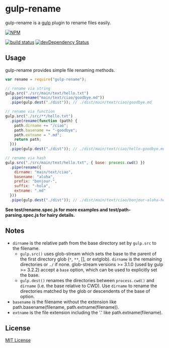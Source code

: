 # gulp-rename

gulp-rename is a [gulp](https://github.com/wearefractal/gulp) plugin to rename files easily.

[![NPM](https://nodei.co/npm/gulp-rename.png?downloads=true&downloadRank=true&stars=true)](https://nodei.co/npm/gulp-rename/)

[![build status](https://secure.travis-ci.org/hparra/gulp-rename.svg)](http://travis-ci.org/hparra/gulp-rename)
[![devDependency Status](https://david-dm.org/hparra/gulp-rename/dev-status.svg)](https://david-dm.org/hparra/gulp-rename#info=devDependencies)

## Usage

gulp-rename provides simple file renaming methods.

```javascript
var rename = require("gulp-rename");

// rename via string
gulp.src("./src/main/text/hello.txt")
  .pipe(rename("main/text/ciao/goodbye.md"))
  .pipe(gulp.dest("./dist")); // ./dist/main/text/ciao/goodbye.md

// rename via function
gulp.src("./src/**/hello.txt")
  .pipe(rename(function (path) {
    path.dirname += "/ciao";
    path.basename += "-goodbye";
    path.extname = ".md";
    return path;
  }))
  .pipe(gulp.dest("./dist")); // ./dist/main/text/ciao/hello-goodbye.md

// rename via hash
gulp.src("./src/main/text/hello.txt", { base: process.cwd() })
  .pipe(rename({
    dirname: "main/text/ciao",
    basename: "aloha",
    prefix: "bonjour-",
    suffix: "-hola",
    extname: ".md"
  }))
  .pipe(gulp.dest("./dist")); // ./dist/main/text/ciao/bonjour-aloha-hola.md
```

**See test/rename.spec.js for more examples and test/path-parsing.spec.js for hairy details.**

## Notes

* `dirname` is the relative path from the base directory set by `gulp.src` to the filename.
  * `gulp.src()` uses glob-stream which sets the base to the parent of the first directory glob (`*`, `**`, [], or extglob). `dirname` is the remaining directories or `./` if none. glob-stream versions >= 3.1.0 (used by gulp >= 3.2.2) accept a `base` option, which can be used to explicitly set the base.
  * `gulp.dest()` renames the directories between `process.cwd()` and `dirname` (i.e. the base relative to CWD). Use `dirname` to rename the directories matched by the glob or descendents of the base of option.
* `basename` is the filename without the extension like path.basename(filename, path.extname(filename)).
* `extname` is the file extension including the '.' like path.extname(filename).

## License

[MIT License](http://en.wikipedia.org/wiki/MIT_License)
